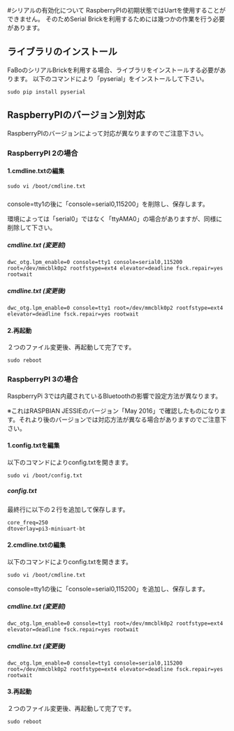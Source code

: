 #シリアルの有効化について
RaspberryPIの初期状態ではUartを使用することができません。
そのためSerial Brickを利用するためには幾つかの作業を行う必要があります。

## ライブラリのインストール
FaBoのシリアルBrickを利用する場合、ライブラリをインストールする必要があります。
以下のコマンドにより「pyserial」をインストールして下さい。

```
sudo pip install pyserial
```

## RaspberryPIのバージョン別対応
RaspberryPIのバージョンによって対応が異なりますのでご注意下さい。

### RaspberryPI 2の場合


#### 1.cmdline.txtの編集
```
sudo vi /boot/cmdline.txt
```

##### 
console=tty1の後に「console=serial0,115200」を削除し、保存します。

環境によっては「serial0」ではなく「ttyAMA0」の場合がありますが、同様に削除して下さい。

##### cmdline.txt (変更前)

```
dwc_otg.lpm_enable=0 console=tty1 console=serial0,115200 root=/dev/mmcblk0p2 rootfstype=ext4 elevator=deadline fsck.repair=yes rootwait
```

##### cmdline.txt (変更後)

```
dwc_otg.lpm_enable=0 console=tty1 root=/dev/mmcblk0p2 rootfstype=ext4 elevator=deadline fsck.repair=yes rootwait
```

#### 2.再起動
２つのファイル変更後、再起動して完了です。

```
sudo reboot
```

### RaspberryPI 3の場合
RaspberryPi 3では内蔵されているBluetoothの影響で設定方法が異なります。

※これはRASPBIAN JESSIEのバージョン「May 2016」で確認したものになります。それより後のバージョンでは対応方法が異なる場合がありますのでご注意下さい。


#### 1.config.txtを編集

以下のコマンドによりconfig.txtを開きます。

```
sudo vi /boot/config.txt
```

##### config.txt
最終行に以下の２行を追加して保存します。

```
core_freq=250
dtoverlay=pi3-miniuart-bt
```

#### 2.cmdline.txtの編集
以下のコマンドによりconfig.txtを開きます。

```
sudo vi /boot/cmdline.txt
```

console=tty1の後に「console=serial0,115200」を追加し、保存します。

##### cmdline.txt (変更前)
```
dwc_otg.lpm_enable=0 console=tty1 root=/dev/mmcblk0p2 rootfstype=ext4 elevator=deadline fsck.repair=yes rootwait
```

##### cmdline.txt (変更後)
```
dwc_otg.lpm_enable=0 console=tty1 console=serial0,115200 root=/dev/mmcblk0p2 rootfstype=ext4 elevator=deadline fsck.repair=yes rootwait
```

#### 3.再起動
２つのファイル変更後、再起動して完了です。

```
sudo reboot
```
